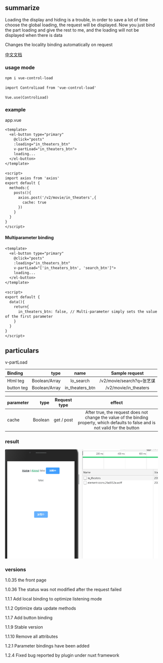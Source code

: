 ## summarize
Loading the display and hiding is a trouble, in order to save a lot of time choose the global loading, the request will be displayed.
Now you just bind the part loading and give the rest to me, and the loading will not be displayed when there is data

Changes the locality binding automatically on request


[中文文档](https://github.com/XueMary/vue-control-load/blob/master/README_zh-CN.md)

### usage mode

```
npm i vue-control-load

import ControlLoad from 'vue-control-load'

Vue.use(ControlLoad)
```


### example

app.vue
```
<template>
  <el-button type="primary" 
    @click="posts"
    :loading="in_theaters_btn" 
    v-partLoad="in_theaters_btn">
    loading...
  </el-button>
</template>

<script>
import axios from 'axios'
export default {
  methods:{
    posts(){
      axios.post('/v2/movie/in_theaters',{
        cache: true
      })
    }
  }
}
</script>
```

#### Multiparameter binding
```
<template>
  <el-button type="primary" 
    @click="posts"
    :loading="in_theaters_btn" 
    v-partLoad="['in_theaters_btn', 'search_btn']">
    loading...
  </el-button>
</template>

<script>
export default {
  data(){
    return{
      in_theaters_btn: false, // Multi-parameter simply sets the value of the first parameter
    }
  }
}
</script>
```

## particulars

v-partLoad 

| Binding     |   type  | name         | Sample request  |
| :--------  | --------:   | :---------: |  :------------: |
| Html teg   |   Boolean/Array      |  lo_search  | /v2/movie/search?q=张艺谋 |
| button teg       |   Boolean/Array    |  in_theaters_btn | /v2/movie/in_theaters |

| parameter    |   type   | Request type  | effect   |
| :--------  | --------:   | :---------: |  :------------: |
| cache       |   Boolean    |  get / post  | After true, the request does not change the value of the binding property, which defaults to false and is not valid for the button |


### result


![loading](https://github.com/XueMary/vue-control-load/blob/master/src/img/loading.gif)



### versions

1.0.35 the front page

1.0.36 The status was not modified after the request failed

1.1.1 Add local binding to optimize listening mode

1.1.2 Optimize data update methods

1.1.7 Add button binding

1.1.9 Stable version

1.1.10 Remove all attributes

1.2.1 Parameter bindings have been added

1.2.4 Fixed bug reported by plugin under nuxt framework